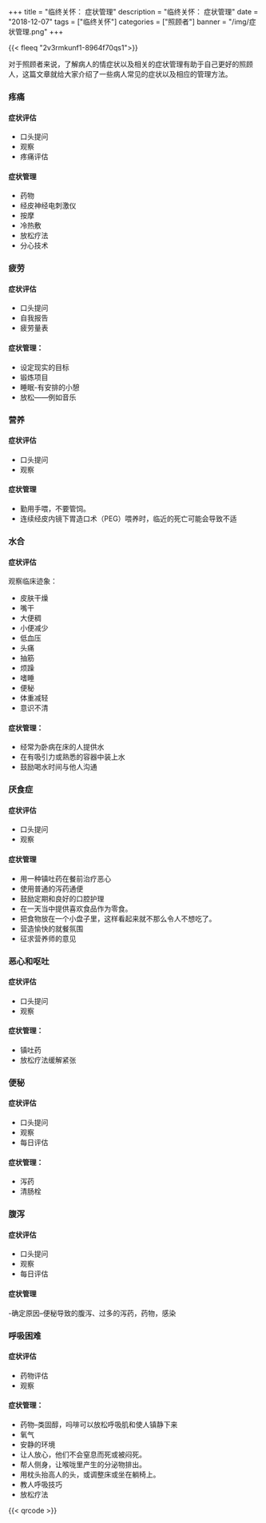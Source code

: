 ﻿+++
title = "临终关怀： 症状管理"
description = "临终关怀： 症状管理"
date = "2018-12-07"
tags = ["临终关怀"]
categories = ["照顾者"]
banner = "/img/症状管理.png"
+++

{{< fleeq "2v3rmkunf1-8964f70qs1">}}
 
对于照顾者来说，了解病人的情症状以及相关的症状管理有助于自己更好的照顾人，这篇文章就给大家介绍了一些病人常见的症状以及相应的管理方法。

### 疼痛

#### 症状评估

- 口头提问
- 观察
- 疼痛评估

#### 症状管理

- 药物
- 经皮神经电刺激仪
- 按摩
- 冷热敷
- 放松疗法
- 分心技术

### 疲劳

#### 症状评估

- 口头提问
- 自我报告
- 疲劳量表

#### 症状管理：
- 设定现实的目标
- 锻炼项目
- 睡眠-有安排的小憩
- 放松——例如音乐

### 营养

#### 症状评估

- 口头提问
- 观察

#### 症状管理

- 勤用手喂，不要管饲。              
- 连续经皮内镜下胃造口术（PEG）喂养时，临近的死亡可能会导致不适 

### 水合

#### 症状评估

观察临床迹象：

- 皮肤干燥
- 嘴干
- 大便稠
- 小便减少
- 低血压
- 头痛
- 抽筋
- 烦躁
- 嗜睡
- 便秘
- 体重减轻
- 意识不清

#### 症状管理：

- 经常为卧病在床的人提供水
- 在有吸引力或熟悉的容器中装上水      
- 鼓励喝水时间与他人沟通

### 厌食症

#### 症状评估
- 口头提问
- 观察

#### 症状管理

- 用一种镇吐药在餐前治疗恶心                           
- 使用普通的泻药通便 
- 鼓励定期和良好的口腔护理
- 在一天当中提供喜欢食品作为零食。
- 把食物放在一个小盘子里，这样看起来就不那么令人不想吃了。
- 营造愉快的就餐氛围
- 征求营养师的意见

### 恶心和呕吐

#### 症状评估

- 口头提问
- 观察

#### 症状管理：

- 镇吐药
- 放松疗法缓解紧张

### 便秘

#### 症状评估

- 口头提问
- 观察
- 每日评估

#### 症状管理：

- 泻药              
- 清肠栓

### 腹泻

#### 症状评估

- 口头提问
- 观察
- 每日评估

#### 症状管理

-确定原因–便秘导致的腹泻、过多的泻药，药物，感染 

### 呼吸困难

#### 症状评估

- 药物评估
- 观察

#### 症状管理：

- 药物–类固醇，吗啡可以放松呼吸肌和使人镇静下来 
- 氧气
- 安静的环境                           
- 让人放心，他们不会窒息而死或被闷死。
- 帮人侧身，让喉咙里产生的分泌物排出。
- 用枕头抬高人的头，或调整床或坐在躺椅上。 
- 教人呼吸技巧
- 放松疗法

{{< qrcode >}}